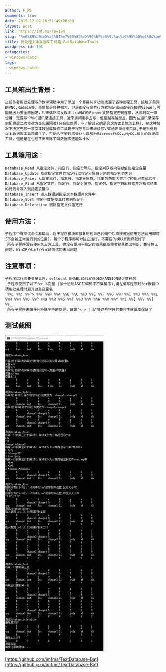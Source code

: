 ```yaml
---
author: F_Ms
comments: true
date: 2015-12-02 16:51:49+00:00
layout: post
link: https://imf.ms/?p=194
slug: '%e6%89%b9%e5%a4%84%e7%90%86%e6%96%87%e6%9c%ac%e6%95%b0%e6%8d%ae%e5%ba%93%e5%b7%a5%e5%85%b7%e7%ae%b1-databasetools'
title: 批处理文本数据库工具箱 BatDatabaseTools
wordpress_id: 194
categories:
- windows-batch
tags:
- windows-batch
---
```


## 工具箱出生背景：



    
    之前作者用批处理写的教学辅助中为了添加一个屏幕共享功能找遍了各种远程工具，接触了局网的VNC,Radmin等，感觉都是各种强大，但是都没有命令行方式指定密码直接连接的Viewer,可能是因为安全原因吧，后来偶然间发现UltraVNC的Viewer支持指定密码连接，从那时就一直想着一定要写个VNC通讯录连接工具，近来手闲着手去写，但是越写越憋屈，因为在通讯录保存到配置后二次修改方面实属困难(只会批处理，不了解其它的语言这方面具体怎么样)，在这种情况下决定先写一套文本数据库操作工具箱子程序再回来继续写VNC通讯录连接工具,于是批处理文本数据库工具箱诞生了，可能名字听起来会让人误解为MicrosoftSQL,MySQL相关的数据库工具，但是是在也想不出来除了叫数据库还能叫什么 - -




## 工具箱用途：



    
    Database_Read 从指定文件、指定行、指定分隔符、指定列获取内容赋值到指定变量 
    Database_Update 修改指定文件的指定行以指定分隔符分割的指定列的内容 
    Database_Print 从指定文件、指定行、指定分隔符、指定列获取内容并打印到屏幕或文件 
    Database_Find 从指定文件、指定行、指定分隔符、指定列、指定字符串搜索并将搜索结果的行列号写入到指定变量中 
    Database_Insert 插入数据到指定文本数据库文件中 
    Database_Sort 排序行数据使其转移到指定行 
    Database_DeleteLine 删除指定文件指定行




## 使用方法：



    
    子程序中有测试命令和帮助，将子程序模块直接复制到自己代码中后直接根据使用方法调用即可(不会被正常运行到的位置)，每个子程序都可以独立运行，不需要的模块直抛弃就好了
     所有子程序没有使用第三方工具，也没有使用不稳定的结果截取命令结果输出判断，兼容性无问题，WinXP/Win7/Win10测试均未出问题




## 注意事项：



    
    子程序运行需要变量延迟，setlocal ENABLEDELAYEDEXPANSION请注意开启
     子程序使用了以下for %变量 (按十进制ASCII编码字符集排序),请在编写程序时for嵌套中调用批处理时避开这些变量名
     %%; %%: %%^> %%? %%@ %%A %%B %%C %%D %%E %%F %%G %%H %%I %%J %%K %%L %%M %%N %%O %%P %%Q %%R %%S %%T %%U %%V %%W %%X %%Y %%Z %%[ %%\ %%] %%_
     所有子程序未做任何特殊字符的处理，故像"< > | &"等这些字符的兼容性就很难保证了




## 测试截图


![a](/img/post/wp/2015/12/a.jpg)

    
[https://github.com/imfms/TextDatabase-Bat](https://github.com/imfms/TextDatabase-Bat)

